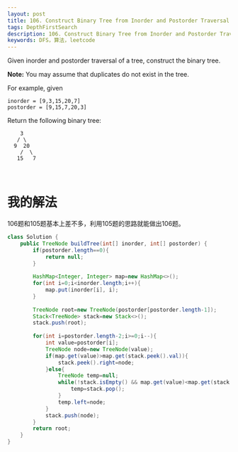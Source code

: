 ```yaml
---
layout: post
title: 106. Construct Binary Tree from Inorder and Postorder Traversal
tags: DepthFirstSearch
description: 106. Construct Binary Tree from Inorder and Postorder Traversal
keywords: DFS，算法，leetcode
---
```


Given inorder and postorder traversal of a tree, construct the binary tree.

**Note:**
You may assume that duplicates do not exist in the tree.

For example, given

```
inorder = [9,3,15,20,7]
postorder = [9,15,7,20,3]
```

Return the following binary tree:

```
    3
   / \
  9  20
    /  \
   15   7
```

<br/>

# 我的解法

106题和105题基本上差不多，利用105题的思路就能做出106题。

```java
class Solution {
    public TreeNode buildTree(int[] inorder, int[] postorder) {
        if(postorder.length==0){
            return null;
        }
        
        HashMap<Integer, Integer> map=new HashMap<>();
        for(int i=0;i<inorder.length;i++){
            map.put(inorder[i], i);
        }
        
        TreeNode root=new TreeNode(postorder[postorder.length-1]);
        Stack<TreeNode> stack=new Stack<>();
        stack.push(root);
        
        for(int i=postorder.length-2;i>=0;i--){
            int value=postorder[i];
            TreeNode node=new TreeNode(value);
            if(map.get(value)>map.get(stack.peek().val)){
                stack.peek().right=node;
            }else{
                TreeNode temp=null;
                while(!stack.isEmpty() && map.get(value)<map.get(stack.peek().val)){
                    temp=stack.pop();
                }
                temp.left=node;
            }
            stack.push(node);                
        }
        return root;
    }
}
```
